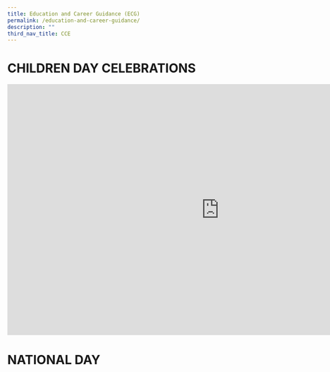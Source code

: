 ```yaml
---
title: Education and Career Guidance (ECG)
permalink: /education-and-career-guidance/
description: ""
third_nav_title: CCE
---
```

CHILDREN DAY CELEBRATIONS
=========================

<iframe allowfullscreen="true" height="569" width="960" frameborder="0" src="https://docs.google.com/presentation/d/e/2PACX-1vRaBeUlEyboHz4z0kGESVRXGbYoAkisNIYDmVPpCMRsTRoXYIIxZQ27chj6Ej1pVrftYeI1QAv3ugHh/embed?start=true&amp;loop=true&amp;delayms=10000"></iframe>

**NATIONAL DAY**
================